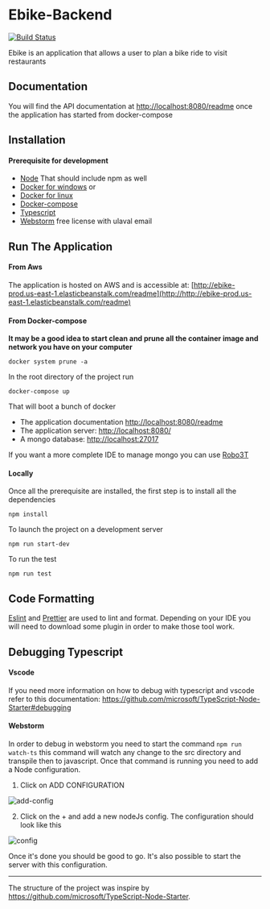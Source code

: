 # Ebike-Backend
[![Build Status](https://travis-ci.com/0oMarko0/ebike-nodeJs.svg?token=qPTLGEMJS3aTghdMh3qH&branch=master)](https://travis-ci.com/0oMarko0/ebike-nodeJs)


Ebike is an application that allows a user to plan a bike ride to visit restaurants
## Documentation
You will find the API documentation at [http://localhost:8080/readme](http://localhost:8080/readme)
once the application has started from docker-compose

## Installation
#### Prerequisite for development
- [Node](https://nodejs.org/en/download/) That should include npm as well
- [Docker for windows](https://docs.docker.com/docker-for-windows/) or
- [Docker for linux](https://docs.docker.com/v17.12/install/linux/docker-ce/ubuntu/)
- [Docker-compose](https://docs.docker.com/compose/install/)
- [Typescript](https://www.typescriptlang.org/)
- [Webstorm](https://www.jetbrains.com/webstorm/) free license with ulaval email

## Run The Application
#### From Aws
The application is hosted on AWS and is accessible at: [http://ebike-prod.us-east-1.elasticbeanstalk.com/readme](http://http://ebike-prod.us-east-1.elasticbeanstalk.com/readme)

#### From Docker-compose
**It may be a good idea to start clean and prune all the container image and network you have on your computer**
```
docker system prune -a
```

In the root  directory of the project run 
```
docker-compose up
```

That will boot a bunch of docker
- The application documentation [http://localhost:8080/readme](http://localhost:8080/readme)
- The application server: [http://localhost:8080/](http://localhost:8080/)
- A mongo database: [http://localhost:27017](http://localhost:27017)

If you want a more complete IDE to manage mongo you can use [Robo3T](https://robomongo.org/)

#### Locally
Once all the prerequisite are installed, the first step is to install all the dependencies
```
npm install
```

To launch the project on a development server
```
npm run start-dev
```

To run the test
```
npm run test
```


## Code Formatting
[Eslint](https://eslint.org/) and [Prettier](https://prettier.io) are used to lint and format. 
Depending on your IDE you will need to download some plugin in order to make those tool work.

## Debugging Typescript
#### Vscode
If you need more information on how to debug with typescript and vscode refer to this documentation: https://github.com/microsoft/TypeScript-Node-Starter#debugging

#### Webstorm
In order to debug in webstorm you need to start the command `npm run watch-ts` this command will watch any change to the src directory and transpile then to javascript.
Once that command is running you need to add a Node configuration.

1. Click on ADD CONFIGURATION

![add-config](https://test-de-test.s3.amazonaws.com/Screenshot+from+2019-09-08+17-31-36.png)

2. Click on the + and add a new nodeJs config. The configuration should look like this

![config](https://test-de-test.s3.amazonaws.com/Screenshot+from+2019-09-08+17-27-51.png)

Once it's done you should be good to go. It's also possible to start the server with this configuration.

---
The structure of the project was inspire by https://github.com/microsoft/TypeScript-Node-Starter.

